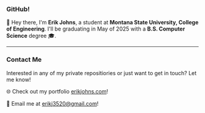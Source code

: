 ### GitHub!

👋 Hey there, I'm **Erik Johns**, a student at **Montana State University, College of Engineering**. I'll be graduating in May of 2025 with a **B.S. Computer Science** degree 🎓.

---
### Contact Me

Interested in any of my private repositiories or just want to get in touch? Let me know!

🌐 Check out my portfolio [erikjohns.com](https://www.erikjohns.com)!

📧 Email me at erikj3520@gmail.com!


<!--
**erikjohns/erikjohns** is a ✨ _special_ ✨ repository because its `README.md` (this file) appears on your GitHub profile.

Here are some ideas to get you started:

- 🔭 I’m currently working on ...
- 🌱 I’m currently learning ...
- 👯 I’m looking to collaborate on ...
- 🤔 I’m looking for help with ...
- 💬 Ask me about ...
- 📫 How to reach me: ...
- 😄 Pronouns: ...
- ⚡ Fun fact: ...
-->
